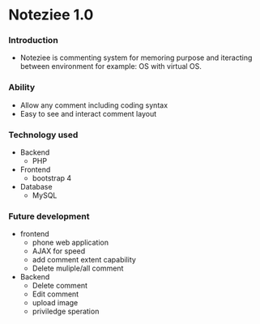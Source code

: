 # Noteziee 1.0

### Introduction
- Noteziee is commenting system for memoring purpose and iteracting between environment for example: OS with virtual OS.

### Ability
- Allow any comment including coding syntax
- Easy to see and interact comment layout

### Technology used
- Backend
    - PHP
- Frontend
    - bootstrap 4
- Database
    - MySQL

### Future development
- frontend
    - phone web application
    - AJAX for speed
    - add comment extent capability
    - Delete muliple/all comment
- Backend
    - Delete comment
    - Edit comment
    - upload image
    - priviledge speration

